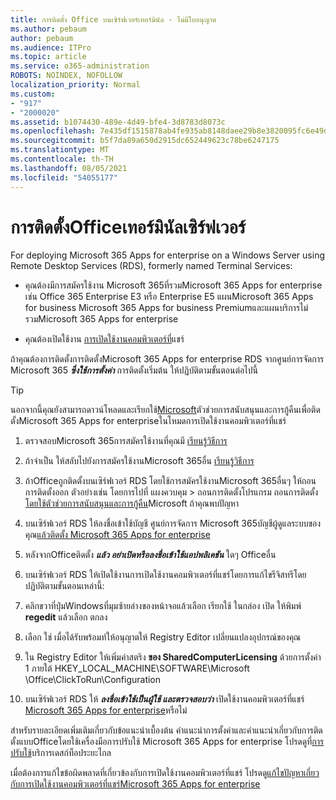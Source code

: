 ```yaml
---
title: การติดตั้ง Office บนเซิร์ฟเวอร์เทอร์มินัล - ไม่มีใบอนุญาต
ms.author: pebaum
author: pebaum
ms.audience: ITPro
ms.topic: article
ms.service: o365-administration
ROBOTS: NOINDEX, NOFOLLOW
localization_priority: Normal
ms.custom:
- "917"
- "2000020"
ms.assetid: b1074430-489e-4d49-bfe4-3d8783d8073c
ms.openlocfilehash: 7e435df1515878ab4fe935ab8148daee29b8e3820095fc6e49db45de4c6279db
ms.sourcegitcommit: b5f7da89a650d2915dc652449623c78be6247175
ms.translationtype: MT
ms.contentlocale: th-TH
ms.lasthandoff: 08/05/2021
ms.locfileid: "54055177"
---
```

# <a name="installing-office-on-a-terminal-server"></a>การติดตั้งOfficeเทอร์มินัลเซิร์ฟเวอร์

For deploying Microsoft 365 Apps for enterprise on a Windows Server using Remote Desktop Services (RDS), formerly named Terminal Services:
  
- คุณต้องมีการสมัครใช้งาน Microsoft 365ที่รวมMicrosoft 365 Apps for enterprise เช่น Office 365 Enterprise E3 หรือ Enterprise E5 แผนMicrosoft 365 Apps for business Microsoft 365 Apps for business Premiumและแผนบริการไม่รวมMicrosoft 365 Apps for enterprise

- คุณต้องเปิดใช้งาน [การเปิดใช้งานคอมพิวเตอร์ที่](https://docs.microsoft.com/DeployOffice/overview-shared-computer-activation)แชร์

ถ้าคุณต้องการติดตั้งการติดตั้งMicrosoft 365 Apps for enterprise RDS จากศูนย์การจัดการ Microsoft 365 ***ซึ่งใช้การตั้งค่า*** การติดตั้งเริ่มต้น ให้ปฏิบัติตามขั้นตอนต่อไปนี้

> [!TIP]
> นอกจากนี้คุณยังสามารถดาวน์โหลดและเรียกใช้[Microsoft](https://aka.ms/SaRA_OfficeSCA_M365Portal)ตัวช่วยการสนับสนุนและการกู้คืนเพื่อติดตั้งMicrosoft 365 Apps for enterpriseในโหมดการเปิดใช้งานคอมพิวเตอร์ที่แชร์
  
1. ตรวจสอบMicrosoft 365การสมัครใช้งานที่คุณมี [เรียนรู้วิธีการ](https://docs.microsoft.com/microsoft-365/admin/admin-overview/what-subscription-do-i-have)

2. ถ้าจําเป็น ให้สลับไปยังการสมัครใช้งานMicrosoft 365อื่น [เรียนรู้วิธีการ](https://docs.microsoft.com/microsoft-365/commerce/subscriptions/switch-to-a-different-plan)

3. ถ้าOfficeถูกติดตั้งบนเซิร์ฟเวอร์ RDS โดยใช้การสมัครใช้งานMicrosoft 365อื่นๆ ให้ถอนการติดตั้งออก ตัวอย่างเช่น โดยการไปที่ แผงควบคุม \> ถอนการติดตั้งโปรแกรม ถอนการติดตั้ง[โดยใช้ตัวช่วยการสนับสนุนและการกู้คืน](https://aka.ms/SARA-OfficeUninstall-Alchemy)Microsoft ถ้าคุณพบปัญหา

4. บนเซิร์ฟเวอร์ RDS ให้ลงชื่อเข้าใช้บัญชี ศูนย์การจัดการ Microsoft 365บัญชีผู้ดูแลระบบของคุณ[แล้วติดตั้ง Microsoft 365 Apps for enterprise](https://portal.office.com/OLS/MySoftware.aspx)

5. หลังจากOfficeติดตั้ง ***แล้ว อย่าเปิดหรือลงชื่อเข้าใช้แอปพลิเคชัน*** ใดๆ Officeอื่น

6. บนเซิร์ฟเวอร์ RDS ให้เปิดใช้งานการเปิดใช้งานคอมพิวเตอร์ที่แชร์โดยการแก้ไขรีจิสทรีโดยปฏิบัติตามขั้นตอนเหล่านี้:

1. คลิกขวาที่ปุ่มWindowsที่มุมซ้ายล่างของหน้าจอแล้วเลือก เรียกใช้ ในกล่อง เปิด ให้พิมพ์ **regedit** แล้วเลือก ตกลง

2. เลือก ใช่ เมื่อได้รับพร้อมท์ให้อนุญาตให้ Registry Editor เปลี่ยนแปลงอุปกรณ์ของคุณ

3. ใน Registry Editor ให้เพิ่มค่าสตริง **ของ SharedComputerLicensing** ด้วยการตั้งค่า 1 ภายใต้ HKEY_LOCAL_MACHINE\SOFTWARE\Microsoft \Office\ClickToRun\Configuration

7. บนเซิร์ฟเวอร์ RDS ให้ ***ลงชื่อเข้าใช้เป็นผู้ใช้ และตรวจสอบว่า*** เปิดใช้งานคอมพิวเตอร์ที่แชร์ [Microsoft 365 Apps for enterprise](https://docs.microsoft.com/DeployOffice/troubleshoot-shared-computer-activation#verify-that-activation-for-microsoft-365-apps-succeeded)หรือไม่

สําหรับรายละเอียดเพิ่มเติมเกี่ยวกับข้อแนะนําเบื้องต้น คําแนะนําการตั้งค่าและคําแนะนําเกี่ยวกับการติดตั้งแบบOfficeโดยใช้เครื่องมือการปรับใช้ Microsoft 365 Apps for enterprise โปรดดูที่[การปรับใช้](https://docs.microsoft.com/DeployOffice/deploy-microsoft-365-apps-remote-desktop-services)บริการเดสก์ท็อประยะไกล
  
เมื่อต้องการแก้ไขข้อผิดพลาดที่เกี่ยวข้องกับการเปิดใช้งานคอมพิวเตอร์ที่แชร์ โปรดดู[แก้ไขปัญหาเกี่ยวกับการเปิดใช้งานคอมพิวเตอร์ที่แชร์Microsoft 365 Apps for enterprise](https://docs.microsoft.com/DeployOffice/troubleshoot-shared-computer-activation)
  